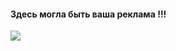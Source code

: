 #### Здесь могла быть ваша реклама !!! 
![](https://github.githubassets.com/images/icons/emoji/shipit.png)
